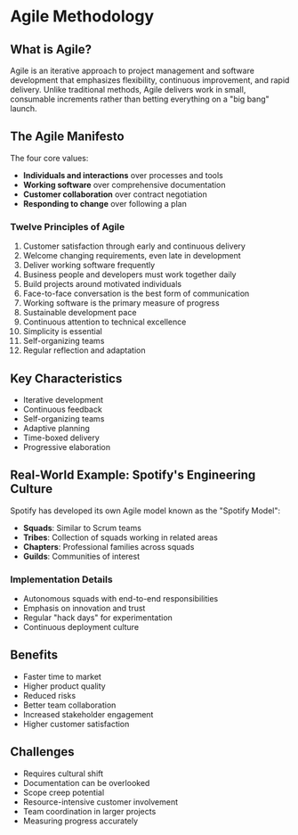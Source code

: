 # Agile Methodology

## What is Agile?

Agile is an iterative approach to project management and software development that emphasizes flexibility, continuous improvement, and rapid delivery. Unlike traditional methods, Agile delivers work in small, consumable increments rather than betting everything on a "big bang" launch.

## The Agile Manifesto

The four core values:
* **Individuals and interactions** over processes and tools
* **Working software** over comprehensive documentation
* **Customer collaboration** over contract negotiation
* **Responding to change** over following a plan

### Twelve Principles of Agile

1. Customer satisfaction through early and continuous delivery
2. Welcome changing requirements, even late in development
3. Deliver working software frequently
4. Business people and developers must work together daily
5. Build projects around motivated individuals
6. Face-to-face conversation is the best form of communication
7. Working software is the primary measure of progress
8. Sustainable development pace
9. Continuous attention to technical excellence
10. Simplicity is essential
11. Self-organizing teams
12. Regular reflection and adaptation

## Key Characteristics

* Iterative development
* Continuous feedback
* Self-organizing teams
* Adaptive planning
* Time-boxed delivery
* Progressive elaboration

## Real-World Example: Spotify's Engineering Culture

Spotify has developed its own Agile model known as the "Spotify Model":

* **Squads**: Similar to Scrum teams
* **Tribes**: Collection of squads working in related areas
* **Chapters**: Professional families across squads
* **Guilds**: Communities of interest

### Implementation Details
* Autonomous squads with end-to-end responsibilities
* Emphasis on innovation and trust
* Regular "hack days" for experimentation
* Continuous deployment culture

## Benefits

* Faster time to market
* Higher product quality
* Reduced risks
* Better team collaboration
* Increased stakeholder engagement
* Higher customer satisfaction

## Challenges

* Requires cultural shift
* Documentation can be overlooked
* Scope creep potential
* Resource-intensive customer involvement
* Team coordination in larger projects
* Measuring progress accurately

